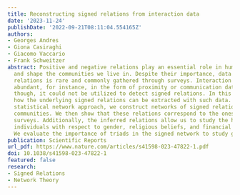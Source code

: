 ```yaml
---
title: Reconstructing signed relations from interaction data
date: '2023-11-24'
publishDate: '2022-09-21T08:11:04.554165Z'
authors:
- Georges Andres
- Giona Casiraghi
- Giacomo Vaccario
- Frank Schweitzer
abstract: Positive and negative relations play an essential role in human behavior
  and shape the communities we live in. Despite their importance, data about signed
  relations is rare and commonly gathered through surveys. Interaction data is more
  abundant, for instance, in the form of proximity or communication data. So far,
  though, it could not be utilized to detect signed relations. In this paper, we show
  how the underlying signed relations can be extracted with such data. Employing a
  statistical network approach, we construct networks of signed relations in four
  communities. We then show that these relations correspond to the ones reported in
  surveys. Additionally, the inferred relations allow us to study the homophily of
  individuals with respect to gender, religious beliefs, and financial backgrounds.
  We evaluate the importance of triads in the signed network to study group cohesion.
publication: Scientific Reports
url_pdf: https://www.nature.com/articles/s41598-023-47822-1.pdf
doi: 10.1038/s41598-023-47822-1
featured: false
research:
- Signed Relations
- Network Theory
---
```

